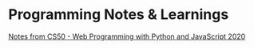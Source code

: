 # Programming Notes & Learnings #

[Notes from CS50 - Web Programming with Python and JavaScript 2020](https://github.com/jarry90/learnings/blob/main/CS50%20-%20Web%20Programming%20with%20Python%20and%20JavaScript/notes.md)
